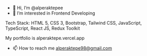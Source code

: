 - 👋 Hi, I’m @alperaktepee
- 👀 I’m interested in Frontend Developing


Tech Stack: HTML 5, CSS 3, Bootstrap, Tailwind CSS, JavaScript, TypeScript, React JS, Redux Toolkit

My portfolio is alperaktepe.vercel.app

- 📫 How to reach me alperaktepe98@gmail.com

<!---
alperaktepee/alperaktepee is a ✨ special ✨ repository because its `README.md` (this file) appears on your GitHub profile.
You can click the Preview link to take a look at your changes.
--->
